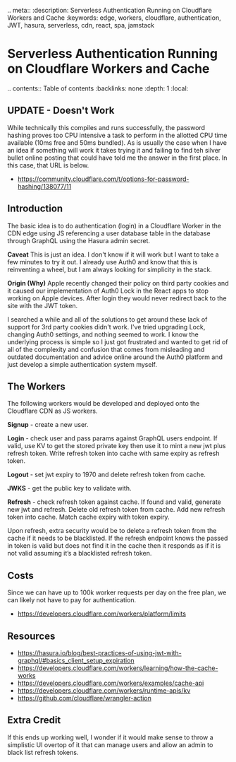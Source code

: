 .. meta::
   :description: Serverless Authentication Running on Cloudflare Workers and Cache
   :keywords: edge, workers, cloudflare, authentication, JWT, hasura, serverless, cdn, react, spa, jamstack

Serverless Authentication Running on Cloudflare Workers and Cache
===

.. contents:: Table of contents
  :backlinks: none
  :depth: 1
  :local:

UPDATE - Doesn't Work
---
While technically this compiles and runs successfully, the password hashing proves too CPU intensive a task to perform in the allotted CPU time available (10ms free and 50ms bundled). As is usually the case when I have an idea if something will work it takes trying it and failing to find teh silver bullet online posting that could have told me the answer in the first place. In this case, that URL is below.

- https://community.cloudflare.com/t/options-for-password-hashing/138077/11


Introduction
---
The basic idea is to do authentication (login) in a Cloudflare Worker in the CDN edge using JS referencing a user database table in the database through GraphQL using the Hasura admin secret.

**Caveat**
This is just an idea. I don't know if it will work but I want to take a few minutes to try it out. I already use Auth0 and know that this is reinventing a wheel, but I am always looking for simplicity in the stack.

**Origin (Why)**
Apple recently changed their policy on third party cookies and it caused our implementation of Auth0 Lock in the React apps to stop working on Apple devices. After login they would never redirect back to the site with the JWT token.

I searched a while and all of the solutions to get around these lack of support for 3rd party cookies didn't work. I've tried upgrading Lock, changing Auth0 settings, and nothing seemed to work. I know the underlying process is simple so I just got frustrated and wanted to get rid of all of the complexity and confusion that comes from misleading and outdated documentation and advice online around the Auth0 platform and just develop a simple authentication system myself.

The Workers
---
The following workers would be developed and deployed onto the Cloudflare CDN as JS workers.

**Signup** - create a new user.

**Login** - check user and pass params against GraphQL users endpoint. If valid, use KV to get the stored private key then use it to mint a new jwt plus refresh token. Write refresh token into cache with same expiry as refresh token.

**Logout** - set jwt expiry to 1970 and delete refresh token from cache.

**JWKS** - get the public key to validate with.

**Refresh** - check refresh token against cache. If found and valid, generate new jwt and refresh. Delete old refresh token from cache. Add new refresh token into cache. Match cache expiry with token expiry.

Upon refresh, extra security would be to delete a refresh token from the cache if it needs to be blacklisted. If the refresh endpoint knows the passed in token is valid but does not find it in the cache then it responds as if it is not valid assuming it’s a blacklisted refresh token.

Costs
---
Since we can have up to 100k worker requests per day on the free plan, we can likely not have to pay for authentication.

- https://developers.cloudflare.com/workers/platform/limits

Resources
---
- https://hasura.io/blog/best-practices-of-using-jwt-with-graphql/#basics_client_setup_expiration
- https://developers.cloudflare.com/workers/learning/how-the-cache-works
- https://developers.cloudflare.com/workers/examples/cache-api
- https://developers.cloudflare.com/workers/runtime-apis/kv
- https://github.com/cloudflare/wrangler-action

Extra Credit
---
If this ends up working well, I wonder if it would make sense to throw a simplistic UI overtop of it that can manage users and allow an admin to black list refresh tokens.